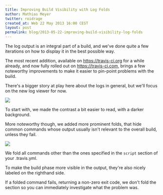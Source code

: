 ```yaml
---
title: Improving Build Visibility with Log Folds
author: Mathias Meyer
twitter: roidrage
created_at: Web 22 May 2013 16:00 CEST
layout: post
permalink: blog/2013-05-22-improving-build-visibility-log-folds
---
```

The log output is an integral part of a build, and we've done quite a few
iterations on how to display it in the best possible way.

The most recent addition, available on <https://travis-ci.org> for a while
already, and now fully rolled out on <https://travis-ci.com>, brings a few
noteworthy improvements to make it easier to pin-point problems with the build.

There's a bigger story at play here about the logs in general, but we'll focus
on the new log viewer for now.

<a href="https://travis-ci.org/travis-ci/travis-web/jobs/7388311"><img
src="http://s3itch.paperplanes.de/logviewer_20130522_144147.jpg"/></a>

To start with, we made the contrast a bit easier to read, with a darker
background.

More noteworthy though, we added more prominent folds, that hide common commands
whose output usually isn't relevant to the overall build, unless they fail.

![](http://s3itch.paperplanes.de/folds_20130522_150215.jpg)

We fold all commands other than the ones specified in the `script` section of
your .travis.yml.

To make the build phase more visible in the output, they're also nicely labeled
on the righthand side.

If a folded command fails, returning a non-zero exit code, we don't fold the
section so you can immediately investigate what the problem was.
